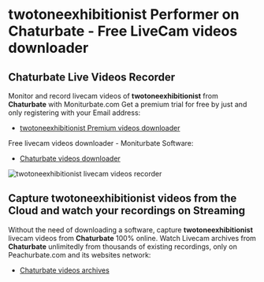 # twotoneexhibitionist Performer on Chaturbate - Free LiveCam videos downloader

## Chaturbate Live Videos Recorder

Monitor and record livecam videos of **twotoneexhibitionist** from **Chaturbate** with Moniturbate.com
Get a premium trial for free by just and only registering with your Email address:
* [twotoneexhibitionist Premium videos downloader](https://moniturbate.com/request-demo-licence-key.html)

Free livecam videos downloader - Moniturbate Software:
* [Chaturbate videos downloader](https://moniturbate.com/moniturbate-download-software.html)

![twotoneexhibitionist livecam videos recorder](https://peachurnet.com/templates/moniturbate-software.png)


## Capture twotoneexhibitionist videos from the Cloud and watch your recordings on Streaming

Without the need of downloading a software, capture **twotoneexhibitionist** livecam videos from **Chaturbate** 100% online.
Watch Livecam archives from **Chaturbate** unlimitedly from thousands of existing recordings, only on Peachurbate.com and its websites network:
* [Chaturbate videos archives](https://peachurnet.com/)